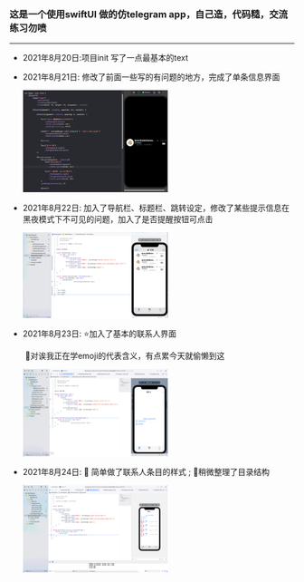 ### 这是一个使用swiftUI 做的仿telegram app，自己造，代码糙，交流练习勿喷

---

* 2021年8月20日:项目init  写了一点最基本的text

* 2021年8月21日: 修改了前面一些写的有问题的地方，完成了单条信息界面

  <img src="README.assets/image-20210821195927647.png" alt="image-20210821195927647" style="zoom:25%;" />

* 2021年8月22日: 加入了导航栏、标题栏、跳转设定，修改了某些提示信息在黑夜模式下不可见的问题，加入了是否提醒按钮可点击

  <img src="README.assets/image-20210822172407366.png" alt="image-20210822172407366" style="zoom:25%;" />

* 2021年8月23日: :star:加入了基本的联系人界面

  ​							:memo:对诶我正在学emoji的代表含义，有点累今天就偷懒到这

  <img src="README.assets/image-20210823175753092.png" alt="image-20210823175753092" style="zoom:25%;" />

* 2021年8月24日: :lipstick: ​简单做了联系人条目的样式 ; :art:稍微整理了目录结构

  <img src="README.assets/image-20210824164115773.png" alt="image-20210824164115773" style="zoom:25%;" />


